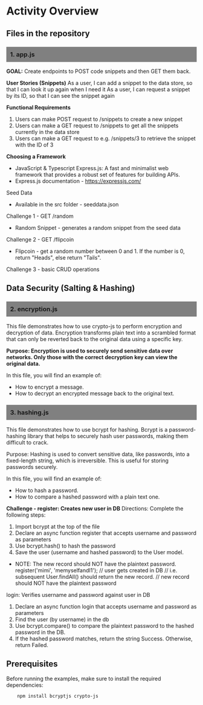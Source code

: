 # Activity Overview


## Files in the repository

### <div style="background-color: grey; padding: 10px;">1. app.js</div> 

**GOAL:** Create endpoints to POST code snippets and then GET them back.

**User Stories (Snippets)**
As a user, I can add a snippet to the data store, so that I can look it up again when I need it
As a user, I can request a snippet by its ID, so that I can see the snippet again

**Functional Requirements**
1. Users can make POST request to /snippets to create a new snippet
2. Users can make a GET request to /snippets to get all the snippets currently in the data store
3. Users can make a GET request to e.g. /snippets/3 to retrieve the snippet with the ID of 3

**Choosing a Framework**
- JavaScript & Typescript	Express.js: A fast and minimalist web framework that provides a robust set of features for building APIs.	
- Express.js documentation - https://expressjs.com/

Seed Data
- Available in the src folder - seeddata.json 

Challenge 1 - GET /random
 - Random Snippet - generates a random snippet from the seed data

Challenge 2 - GET /flipcoin
- Flipcoin - get a random number between 0 and 1. If the number is 0, return "Heads", else return "Tails".

Challenge 3 - basic CRUD operations

## Data Security (Salting & Hashing)

### <div style="background-color: grey; padding: 10px;">2. encryption.js</div> 

This file demonstrates how to use crypto-js to perform encryption and decryption of data. Encryption transforms plain text into a scrambled format that can only be reverted back to the original data using a specific key.

**Purpose: Encryption is used to securely send sensitive data over networks. Only those with the correct decryption key can view the original data.**

In this file, you will find an example of:

 - How to encrypt a message.
 - How to decrypt an encrypted message back to the original text.

### <div style="background-color: grey; padding: 10px;">3. hashing.js</div>  

This file demonstrates how to use bcrypt for hashing. Bcrypt is a password-hashing library that helps to securely hash user passwords, making them difficult to crack.

Purpose: Hashing is used to convert sensitive data, like passwords, into a fixed-length string, which is irreversible. This is useful for storing passwords securely.

In this file, you will find an example of:

 - How to hash a password.
 - How to compare a hashed password with a plain text one.

**Challenge - register: Creates new user in DB**
Directions: Complete the following steps:   

1. Import bcrypt at the top of the file
2. Declare an async function register that accepts username and password as parameters
3. Use bcrypt.hash() to hash the password
4. Save the user (username and hashed password) to the User model.
 - NOTE: The new record should NOT have the plaintext password.
     register('mimi', 'memyselfandI1');
        // user gets created in DB
        // i.e. subsequent User.findAll() should return the new record.
        // new record should NOT have the plaintext password

login: Verifies username and password against user in DB 
1. Declare an async function login that accepts username and password as parameters
2. Find the user (by username) in the db
3. Use bcrypt.compare() to compare the plaintext password to the hashed password in the DB.
4. If the hashed password matches, return the string Success. Otherwise, return Failed.

## Prerequisites
Before running the examples, make sure to install the required dependencies:
```bash
    npm install bcryptjs crypto-js